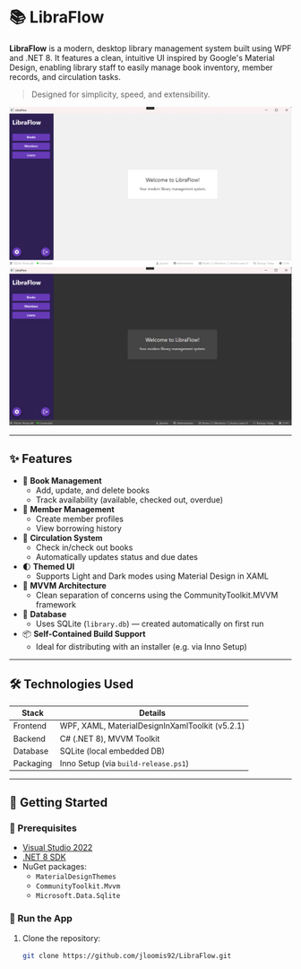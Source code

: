 ﻿# 📚 LibraFlow

**LibraFlow** is a modern, desktop library management system built using WPF and .NET 8. It features a clean, intuitive UI inspired by Google's Material Design, enabling library staff to easily manage book inventory, member records, and circulation tasks.

> Designed for simplicity, speed, and extensibility.

![Light Mode Screenshot](Assets/light-screenshot.png)
![Dark Mode Screenshot](Assets/dark-screenshot.png)

---

## ✨ Features

- 📖 **Book Management**
  - Add, update, and delete books
  - Track availability (available, checked out, overdue)
- 👥 **Member Management**
  - Create member profiles
  - View borrowing history
- 🔄 **Circulation System**
  - Check in/check out books
  - Automatically updates status and due dates
- 🌓 **Themed UI**
  - Supports Light and Dark modes using Material Design in XAML
- 🧱 **MVVM Architecture**
  - Clean separation of concerns using the CommunityToolkit.MVVM framework
- 💾 **Database**
  - Uses SQLite (`library.db`) — created automatically on first run
- 📦 **Self-Contained Build Support**
  - Ideal for distributing with an installer (e.g. via Inno Setup)

---

## 🛠️ Technologies Used

| Stack        | Details                                         |
|--------------|--------------------------------------------------|
| Frontend     | WPF, XAML, MaterialDesignInXamlToolkit (v5.2.1) |
| Backend      | C# (.NET 8), MVVM Toolkit                        |
| Database     | SQLite (local embedded DB)                      |
| Packaging    | Inno Setup (via `build-release.ps1`)            |

---

## 🚀 Getting Started

### 🧰 Prerequisites

- [Visual Studio 2022](https://visualstudio.microsoft.com/)
- [.NET 8 SDK](https://dotnet.microsoft.com/download/dotnet/8.0)
- NuGet packages:
  - `MaterialDesignThemes`
  - `CommunityToolkit.Mvvm`
  - `Microsoft.Data.Sqlite`

### 🧪 Run the App

1. Clone the repository:
   ```bash
   git clone https://github.com/jloomis92/LibraFlow.git
